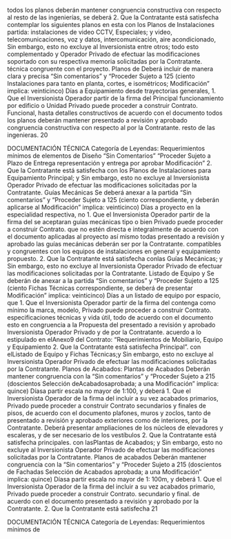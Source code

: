 todos los planos deberán mantener
congruencia constructiva con respecto al
resto de las ingenierías, se deberá 2. Que la Contratante está satisfecha
contemplar los siguientes planos en esta con los Planos de Instalaciones
partida: instalaciones de video CCTV, Especiales; y
video, telecomunicaciones, voz y datos,
intercomunicación, aire acondicionado,
Sin embargo, esto no excluye al Inversionista
entre otros; todo esto complementado y
Operador Privado de efectuar las modificaciones
soportado con su respectiva memoria
solicitadas por la Contratante.
técnica congruente con el proyecto.
Planos de Deberá incluir de manera clara y precisa “Sin comentarios” y “Proceder Sujeto a 125 (ciento
Instalaciones para tanto en planta, cortes, e isométricos; Modificación” implica: veinticinco) Días a
Equipamiento desde trayectorias generales, 1. Que el Inversionista Operador partir de la firma del
Principal funcionamiento por edificio o Unidad Privado puede proceder a construir Contrato.
Funcional, hasta detalles constructivos de acuerdo con el documento
todos los planos deberán mantener
presentado a revisión y aprobado
congruencia constructiva con respecto al
por la Contratante.
resto de las ingenieras.
20

DOCUMENTACIÓN TÉCNICA
Categoría de Leyendas:
Requerimientos mínimos de
elementos de Diseño “Sin Comentarios” “Proceder Sujeto a Plazo de Entrega
representación y entrega
por aprobar Modificación”
2. Que la Contratante está satisfecha
con los Planos de Instalaciones
para Equipamiento Principal; y
Sin embargo, esto no excluye al Inversionista
Operador Privado de efectuar las modificaciones
solicitadas por la Contratante.
Guías Mecánicas Se deberá anexar a la partida “Sin comentarios” y “Proceder Sujeto a 125 (ciento
correspondiente, y deberán aplicarse al Modificación” implica: veinticinco) Días a
proyecto en la especialidad respectiva, no 1. Que el Inversionista Operador partir de la firma del
se aceptaran guías mecánicas tipo o bien Privado puede proceder a construir Contrato.
que no estén directa e integralmente de acuerdo con el documento
aplicadas al proyecto así mismo todas
presentado a revisión y aprobado
las guías mecánicas deberán ser
por la Contratante.
compatibles y congruentes con los
equipos de instalaciones en general y
equipamiento propuesto. 2. Que la Contratante está satisfecha
conlas Guías Mecánicas; y
Sin embargo, esto no excluye al Inversionista
Operador Privado de efectuar las modificaciones
solicitadas por la Contratante.
Listado de Equipo y Se deberán de anexar a la partida “Sin comentarios” y “Proceder Sujeto a 125 (ciento
Fichas Técnicas correspondiente, se deberá de presentar Modificación” implica: veinticinco) Días a
un listado de equipo por espacio, que 1. Que el Inversionista Operador partir de la firma del
contenga como mínimo la marca, modelo, Privado puede proceder a construir Contrato.
especificaciones técnicas y vida útil, todo de acuerdo con el documento
esto en congruencia a la Propuesta del
presentado a revisión y aprobado
Inversionista Operador Privado y de
por la Contratante.
acuerdo a lo estipulado en elAnexo9 del
Contrato: “Requerimientos de
Mobiliario, Equipo y Equipamiento 2. Que la Contratante está satisfecha
Principal”. con elListado de Equipo y Fichas
Técnicas;y
Sin embargo, esto no excluye al Inversionista
Operador Privado de efectuar las modificaciones
solicitadas por la Contratante.
Planos de Acabados:
Plantas de Acabados Deberán mantener congruencia con la “Sin comentarios” y “Proceder Sujeto a 215 (doscientos
Selección deAcabadosaprobada; a una Modificación” implica: quince) Díasa partir
escala no mayor de 1:100, y deberá 1. Que el Inversionista Operador de la firma del
incluir a su vez acabados primarios, Privado puede proceder a construir Contrato
secundarios y finales de pisos, de acuerdo con el documento
plafones, muros y zoclos, tanto de
presentado a revisión y aprobado
exteriores como de interiores,
por la Contratante.
Deberá presentar ampliaciones de los
núcleos de elevadores y escaleras, y de
ser necesario de los vestíbulos 2. Que la Contratante está satisfecha
principales. con lasPlantas de Acabados; y
Sin embargo, esto no excluye al Inversionista
Operador Privado de efectuar las modificaciones
solicitadas por la Contratante.
Planos de acabados Deberán mantener congruencia con la “Sin comentarios” y “Proceder Sujeto a 215 (doscientos
de Fachadas Selección de Acabados aprobada; a una Modificación” implica: quince) Díasa partir
escala no mayor de 1: 100m, y deberá 1. Que el Inversionista Operador de la firma del
incluir a su vez acabados primario, Privado puede proceder a construir Contrato.
secundario y final. de acuerdo con el documento
presentado a revisión y aprobado
por la Contratante.
2. Que la Contratante está satisfecha
21

DOCUMENTACIÓN TÉCNICA
Categoría de Leyendas:
Requerimientos mínimos de
